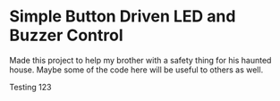 # Simple Button Driven LED and Buzzer Control

Made this project to help my brother with a safety thing for his haunted house. Maybe some of the code here will be useful to others as well.

Testing 123